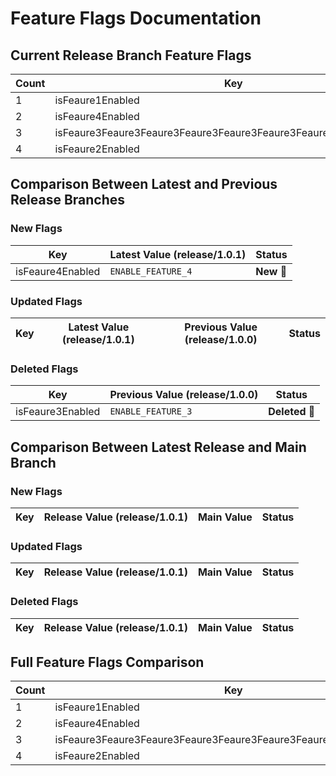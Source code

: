 # Feature Flags Documentation

## Current Release Branch Feature Flags
| Count | Key              | Value                       |
|-------|------------------|-----------------------------|
| 1 | isFeaure1Enabled | `ENABLE_FEATURE_1` |
| 2 | isFeaure4Enabled | `ENABLE_FEATURE_4` |
| 3 | isFeaure3Feaure3Feaure3Feaure3Feaure3Feaure3Feaure3Feaure3Enabled | `ENABLE_Feaure3Feaure3Feaure3Feaure3Feaure3Feaure3Feaure3Feaure_3` |
| 4 | isFeaure2Enabled | `ENABLE_FEATURE_2` |

## Comparison Between Latest and Previous Release Branches
### New Flags
| Key              | Latest Value (release/1.0.1) | Status     |
|------------------|-------------------------------|------------|
| isFeaure4Enabled | `ENABLE_FEATURE_4` | **New 🔵** |
### Updated Flags
| Key              | Latest Value (release/1.0.1) | Previous Value (release/1.0.0) | Status     |
|------------------|-------------------------------|-----------------------------------|------------|
### Deleted Flags
| Key              | Previous Value (release/1.0.0) | Status     |
|------------------|-----------------------------------|------------|
| isFeaure3Enabled | `ENABLE_FEATURE_3` | **Deleted 🔴** |

## Comparison Between Latest Release and Main Branch
### New Flags
| Key              | Release Value (release/1.0.1) | Main Value      | Status     |
|------------------|-------------------------------|-----------------|------------|
### Updated Flags
| Key              | Release Value (release/1.0.1) | Main Value      | Status     |
|------------------|-------------------------------|-----------------|------------|
### Deleted Flags
| Key              | Release Value (release/1.0.1) | Main Value      | Status     |
|------------------|-------------------------------|-----------------|------------|

## Full Feature Flags Comparison
| Count | Key |  | Main Value | Status |
|-------|-----|-----------------|------------|--------|
| 1 | isFeaure1Enabled | `N/A` | `ENABLE_FEATURE_1` | **New 🔵** |
| 2 | isFeaure4Enabled | `N/A` | `ENABLE_FEATURE_4` | **New 🔵** |
| 3 | isFeaure3Feaure3Feaure3Feaure3Feaure3Feaure3Feaure3Feaure3Enabled | `N/A` | `ENABLE_Feaure3Feaure3Feaure3Feaure3Feaure3Feaure3Feaure3Feaure_3` | **New 🔵** |
| 4 | isFeaure2Enabled | `N/A` | `ENABLE_FEATURE_2` | **New 🔵** |
